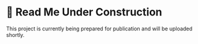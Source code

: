 # 🚧 Read Me Under Construction

This project is currently being prepared for publication and will be uploaded shortly.
